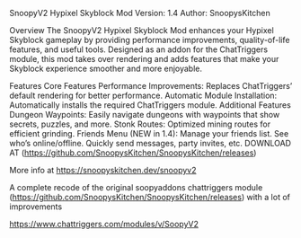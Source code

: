 SnoopyV2 Hypixel Skyblock Mod
Version: 1.4
Author: SnoopysKitchen

Overview
The SnoopyV2 Hypixel Skyblock Mod enhances your Hypixel Skyblock gameplay by providing performance improvements, quality-of-life features, and useful tools. Designed as an addon for the ChatTriggers module, this mod takes over rendering and adds features that make your Skyblock experience smoother and more enjoyable.

Features
Core Features
Performance Improvements: Replaces ChatTriggers’ default rendering for better performance.
Automatic Module Installation: Automatically installs the required ChatTriggers module.
Additional Features
Dungeon Waypoints: Easily navigate dungeons with waypoints that show secrets, puzzles, and more.
Stonk Routes: Optimized mining routes for efficient grinding.
Friends Menu (NEW in 1.4):
Manage your friends list.
See who’s online/offline.
Quickly send messages, party invites, etc.
DOWNLOAD AT (https://github.com/SnoopysKitchen/SnoopysKitchen/releases)

More info at https://snoopyskitchen.dev/snoopyv2

A complete recode of the original soopyaddons chattriggers module (https://github.com/SnoopysKitchen/SnoopysKitchen/releases) with a lot of improvements

https://www.chattriggers.com/modules/v/SoopyV2
